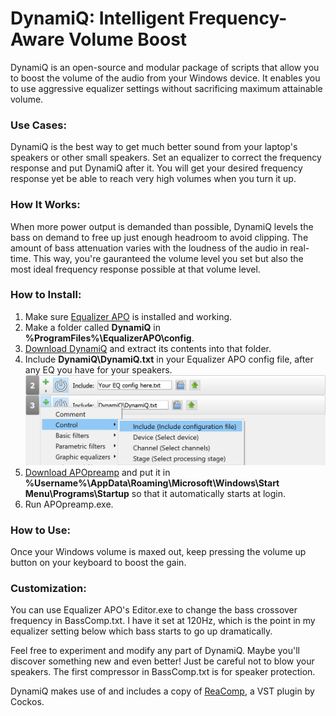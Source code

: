 # DynamiQ: Intelligent Frequency-Aware Volume Boost

DynamiQ is an open-source and modular package of scripts that allow you to boost the volume of the audio from your Windows device. It enables you to use aggressive equalizer settings without sacrificing maximum attainable volume.

### Use Cases:
DynamiQ is the best way to get much better sound from your laptop's speakers or other small speakers. Set an equalizer to correct the frequency response and put DynamiQ after it. You will get your desired frequency response yet be able to reach very high volumes when you turn it up.

### How It Works:

When more power output is demanded than possible, DynamiQ levels the bass on demand to free up just enough headroom to avoid clipping. The amount of bass attenuation varies with the loudness of the audio in real-time. This way, you're gauranteed the volume level you set but also the most ideal frequency response possible at that volume level.

### How to Install:

1. Make sure [Equalizer APO](https://sourceforge.net/projects/equalizerapo/ "Equalizer APO") is installed and working.
2. Make a folder called **DynamiQ** in **%ProgramFiles%\EqualizerAPO\config**.
3. [Download DynamiQ](https://github.com/Brad331/DynamiQ/archive/master.zip "DynamiQ") and extract its contents into that folder.
4. Include **DynamiQ\DynamiQ.txt** in your Equalizer APO config file, after any EQ you have for your speakers.
![alt text](https://github.com/Brad331/DynamiQ/raw/master/Include%20DynamiQ.png)
5. [Download APOpreamp](https://github.com/Brad331/APOpreamp.ahk/releases "APOpreamp") and put it in **%Username%\AppData\Roaming\Microsoft\Windows\Start Menu\Programs\Startup** so that it automatically starts at login.
6. Run APOpreamp.exe.


### How to Use:

Once your Windows volume is maxed out, keep pressing the volume up button on your keyboard to boost the gain.

### Customization:
You can use Equalizer APO's Editor.exe to change the bass crossover frequency in BassComp.txt. I have it set at 120Hz, which is the point  in my equalizer setting below which bass starts to go up dramatically.

Feel free to experiment and modify any part of DynamiQ. Maybe you'll discover something new and even better! Just be careful not to blow your speakers. The first compressor in BassComp.txt is for speaker protection.


DynamiQ makes use of and includes a copy of [ReaComp](https://www.reaper.fm/reaplugs/ "ReaComp"), a VST plugin by Cockos.
